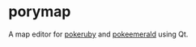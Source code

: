 # porymap

A map editor for [pokeruby][pokeruby] and [pokeemerald][pokeemerald] using Qt.

[pokeruby]: https://github.com/pret/pokeruby
[pokeemerald]: https://github.com/pret/pokeemerald

